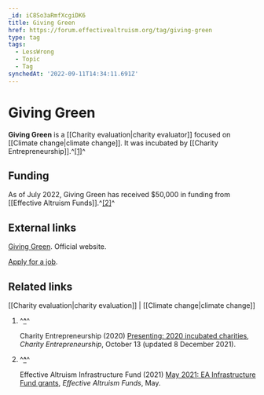 ```yaml
---
_id: iC8So3aRmfXcgiDK6
title: Giving Green
href: https://forum.effectivealtruism.org/tag/giving-green
type: tag
tags:
  - LessWrong
  - Topic
  - Tag
synchedAt: '2022-09-11T14:34:11.691Z'
---
```

# Giving Green

**Giving Green** is a [[Charity evaluation|charity evaluator]] focused on [[Climate change|climate change]]. It was incubated by [[Charity Entrepreneurship]].^[\[1\]](#fni4b5al9m2z)^

Funding
-------

As of July 2022, Giving Green has received $50,000 in funding from [[Effective Altruism Funds]].^[\[2\]](#fntttvl1ast4)^

External links
--------------

[Giving Green](https://www.givinggreen.earth/). Official website.

[Apply for a job](https://www.givinggreen.earth/careers).

Related links
-------------

[[Charity evaluation|charity evaluation]] | [[Climate change|climate change]]

1.  ^**[^](#fnrefi4b5al9m2z)**^
    
    Charity Entrepreneurship (2020) [Presenting: 2020 incubated charities](https://www.charityentrepreneurship.com/post/presenting-2020-incubated-charities), *Charity Entrepreneurship*, October 13 (updated 8 December 2021).
    
2.  ^**[^](#fnreftttvl1ast4)**^
    
    Effective Altruism Infrastructure Fund (2021) [May 2021: EA Infrastructure Fund grants](https://funds.effectivealtruism.org/funds/payouts/may-2021-ea-infrastructure-fund-grants), *Effective Altruism Funds*, May.